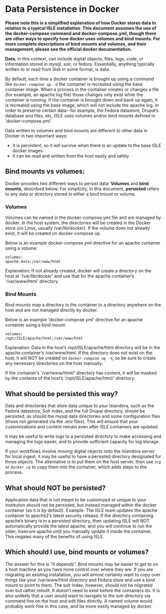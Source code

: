 # Data Persistence in Docker

**Please note this is a simplified explanation of how Docker stores data in relation to a typical ISLE installation. This document assumes the use of the docker-compose command and docker-compose.yml, though there are other ways to specify how docker uses volumes and bind mounts.  For more complete descriptions of bind mounts and volumes, and their management, please see the official docker documentation.**

**Data**, in this context, can include digital objects, files, logs, code, or information stored in mysql, solr, or fedora.  Essentially, anything typically written to or read from disk in some format, is data. 

By default, each time a docker container is brought up using a command like `docker-compose up -d` the container is recreated using the base container image. When a process in the container creates or changes a file (for example, an apache log file) those changes only exist while the container is running.  If the container is brought down and back up again, it is recreated using the base image, which will not include the apache log. In order to preserve certain data--for example, the Fedora datastore, Drupal’s database and files, etc, ISLE uses volumes and/or bind mounts defined in 'docker-compose.yml'.  

Data written to volumes and bind mounts are different to other data in Docker in two important ways: 

- It is persistent, so it will survive when there is an update to the base ISLE docker images
- It can be read and written from the host easily and safely

## Bind mounts vs volumes:

Docker provides two different ways to persist data: **Volumes** and **bind mounts**, described below.  For simplicity, in this document, **persisted** refers to any data or directory stored in either a bind mount or volume.

### Volumes

Volumes can be named in the docker-compose.yml file and are managed by docker.  In the host system, the directories will be created in the Docker store (on Linux, usually /var/lib/docker).  If the volume does not already exist, it will be created on docker-compose up.

Below is an example docker-compose.yml directive for an apache container using a volume:

    volumes:
    apache-data:/var/www/html


  Explanation: If not already created, docker will create a directory on the host at '/var/lib/docker' and use that for the apache container’s '/var/www/html' directory.

### Bind Mounts

Bind mounts map a directory in the container to a directory anywhere on the host and are not managed directly by docker.  

Below is an example 'docker-compose.yml' directive for an apache container using a bind mount:

    volumes:
    /opt/ISLE/apache/html:/var/www/html

  Explanation:  Data in the host’s /opt/ISLE/apache/html directory will be in the apache container’s /var/www/html.  If the directory does not exist on the host, it will NOT be created on `docker-compose up -d`, so be sure to create any necessary directories on the host manually.  

  If the container’s '/var/www/html/' directory has content, it will be masked by the contents of the host’s '/opt/ISLE/apache/html/' directory.

## What should be persisted this way?

Data and directories that store data unique to your Islandora, such as the Fedora datastore, Solr index, and the full Drupal directory, should be persisted, as should the mysql data directories and some configuration files (those not generated via the .env files).  This will ensure that your customizations and content remain even after ISLE containers are updated.

It may be useful to write logs to a persisted directory to make accessing and managing the logs easier, and to provide sufficient capacity for log storage.  

If your workflows involve moving digital objects onto the Islandora server for local ingest, it may be useful to have a persisted directory designated for those objects.  The alternative is to put them on the host server, then use `scp` or `docker cp` to copy them into the container, which adds steps to the process.

## What should NOT be persisted?

Application data that is not meant to be customized or unique to your institution should not be persisted, but instead managed within the docker container (as it is by default).   Example:  The ISLE team updates the apache container to apache2’s latest security release.  If the directory containing apache’s binary is in a persisted directory, then updating ISLE will NOT automatically provide the latest apache, and you will continue to run the older, insecure apache until you manually update it inside the container.  This negates many of the benefits of using ISLE.  

## Which should I use, bind mounts or volumes?

The answer for this is “it depends”.   Bind mounts may be easier to get to on a host machine as you have more control over where they are.  If you are migrating an existing installation, you will almost certainly want to copy over things like your /var/www/html directory and Fedora store and use a bind mount to point to them.  The solr index, however, should not be migrated over but rather rebuilt.  It doesn’t need to exist before the containers do. It is also unlikely that a user would want to navigate to the solr directory via command line on the host and edit files directly.  A named volume would probably work fine in this case, and be more easily managed by docker. 
